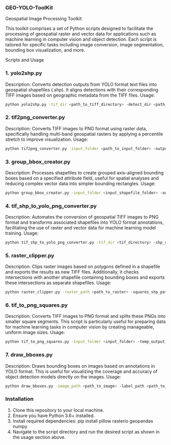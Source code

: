 ### GEO-YOLO-ToolKit ###
Geospatial Image Processing Toolkit

This toolkit comprises a set of Python scripts designed to facilitate the processing of geospatial raster and vector data for applications such as machine learning in computer vision and object detection. Each script is tailored for specific tasks including image conversion, image segmentation, bounding box visualization, and more.

Scripts and Usage

### 1. yolo2shp.py
Description: Converts detection outputs from YOLO format text files into geospatial shapefiles (.shp). It aligns detections with their corresponding TIFF images based on geographic metadata from the TIFF files.
Usage:
```bash
python yolo2shp.py -tif_dir <path_to_tiff_directory> -detect_dir <path_to_detection_directory> -output_dir <path_to_output_directory>
```

### 2. tif2png_converter.py
Description: Converts TIFF images to PNG format using raster data, specifically handling multi-band geospatial rasters by applying a percentile stretch to improve visualization.
Usage:
```bash
python tif2png_converter.py -input_folder <path_to_input_folder> -output_folder <path_to_output_folder>
```

### 3. group_bbox_creator.py
Description: Processes shapefiles to create grouped axis-aligned bounding boxes based on a specified attribute field, useful for spatial analyses and reducing complex vector data into simpler bounding rectangles.
Usage:
```bash
python group_bbox_creator.py -input_folder <input_shapefile_folder> -output_folder <output_folder> -group_field <field_name>
```

### 4. tif_shp_to_yolo_png_converter.py
Description: Automates the conversion of geospatial TIFF images to PNG format and transforms associated shapefiles into YOLO format annotations, facilitating the use of raster and vector data for machine learning model training.
Usage:
```bash
python tif_shp_to_yolo_png_converter.py -tif_dir <tif_directory> -shp_dir <shapefile_directory> -output_base_dir <output_directory>
```

### 5. raster_clipper.py
Description: Clips raster images based on polygons defined in a shapefile and exports the results as new TIFF files. Additionally, it checks intersections with another shapefile containing bounding boxes and exports these intersections as separate shapefiles.
Usage:
```bash
python raster_clipper.py -raster_path <path_to_raster> -squares_shp_path <path_to_polygon_shapefile> -bbox_shp_path <path_to_bounding_box_shapefile> -output_dir <output_directory>
```

### 6. tif_to_png_squares.py
Description: Converts TIFF images to PNG format and splits these PNGs into smaller square segments. This script is particularly useful for preparing data for machine learning tasks in computer vision by creating manageable, uniform image sizes.
Usage:
```bash
python tif_to_png_squares.py -input_folder <input_folder> -temp_output_folder <temporary_png_folder> -final_output_folder <final_square_segments_folder> -square_size <size_of_each_square>
```

### 7. draw_bboxes.py
Description: Draws bounding boxes on images based on annotations in YOLO format. This is useful for visualizing the coverage and accuracy of object detection models directly on the images.
Usage:
```bash
python draw_bboxes.py -image_path <path_to_image> -label_path <path_to_label_file> -output_path <path_to_output_image>
```

### Installation

1. Clone this repository to your local machine.
2. Ensure you have Python 3.6+ installed.
3. Install required dependencies:
   pip install pillow rasterio geopandas numpy
4. Navigate to the script directory and run the desired script as shown in the usage section above.
